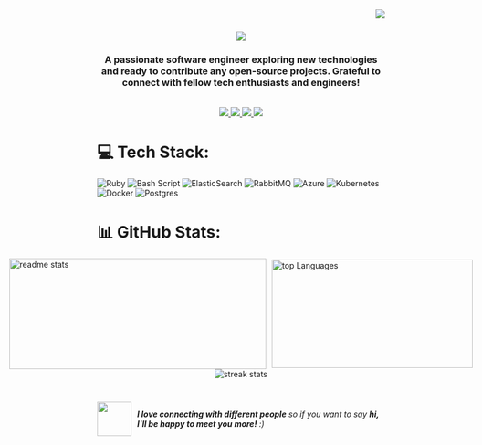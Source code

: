 
<img align="right" src="https://visitor-badge.laobi.icu/badge?page_id=Shahid5245.Shahid5245" />

<h1 align="center">
    <img src="https://readme-typing-svg.herokuapp.com/?font=Righteous&size=35&center=true&vCenter=true&width=500&height=70&duration=4000&lines=👋+Hi+There!;+I'm+Shahid!;" />
</h1>

<h3 align="center">A passionate software engineer exploring new technologies and ready to contribute any open-source projects. Grateful to connect with fellow tech enthusiasts and engineers!</h3>

<br/>
<div align="center"> 
  <a href="mailto:mohamedshahid5245@gmail.com">
    <img src="https://img.shields.io/badge/Gmail-333333?style=for-the-badge&logo=gmail&logoColor=red" />
  </a>
  <a href="https://linkedin.com/in/shahid5245/" target="_blank">
    <img src="https://img.shields.io/badge/LinkedIn-0077B5?style=for-the-badge&logo=linkedin&logoColor=white" target="_blank" />
  </a>
  <a href="https://www.instagram.com/shahid.dev?igsh=MTJnOGlhM3Vxd3Y4OQ==" target="_blank">
     <img src="https://img.shields.io/badge/Instagram-E4405F?style=for-the-badge&logo=instagram&logoColor=white" target="_blank" /> 
  </a>
  <a href="https://x.com/shahid__s_" target="_blank">
     <img src="https://img.shields.io/badge/X-black.svg?style=for-the-badge&logo=X&logoColor=white" target="_blank" /> 
  </a>
</div>

# 💻 Tech Stack:
![Ruby](https://img.shields.io/badge/ruby-%23CC342D.svg?style=for-the-badge&logo=ruby&logoColor=white) ![Bash Script](https://img.shields.io/badge/bash_script-%23121011.svg?style=for-the-badge&logo=gnu-bash&logoColor=white) ![ElasticSearch](https://img.shields.io/badge/-ElasticSearch-005571?style=for-the-badge&logo=elasticsearch) ![RabbitMQ](https://img.shields.io/badge/rabbitmq-FF6600?style=for-the-badge&logo=rabbitmq&logoColor=white) ![Azure](https://img.shields.io/badge/azure-%230072C6.svg?style=for-the-badge&logo=microsoftazure&logoColor=white) ![Kubernetes](https://img.shields.io/badge/kubernetes-%23326ce5.svg?style=for-the-badge&logo=kubernetes&logoColor=white) ![Docker](https://img.shields.io/badge/docker-%230db7ed.svg?style=for-the-badge&logo=docker&logoColor=white) ![Postgres](https://img.shields.io/badge/postgres-%23316192.svg?style=for-the-badge&logo=postgresql&logoColor=white)


# 📊 GitHub Stats:
<div style="display: flex; justify-content: center; align-items: center; gap: 10px;">
    <img width="450" height="194" src="https://github-readme-stats-salesp07.vercel.app/api?username=Shahid5245&count_private=true&show_icons=true&theme=react&rank_icon=github" alt="readme stats" />
    <img width="352" height="190" src="https://github-readme-stats.vercel.app/api/top-langs/?username=Shahid5245&theme=react&hide_border=true&include_all_commits=true&count_private=true&layout=compact" alt="top Languages" />
</div>

<div align=center>
  <img align="center" src="https://github-readme-streak-stats.herokuapp.com/?user=Shahid5245&theme=react&hide_border=true" alt="streak stats" />
</div>

# 
<div style="display: flex; justify-content: center; align-items: center;">
  <img src="https://media.giphy.com/media/LnQjpWaON8nhr21vNW/giphy.gif" width="60" style="margin-right: 10px;">
  <em><b>I love connecting with different people</b> so if you want to say <b>hi, I'll be happy to meet you more!</b> :)</em>
</div>


